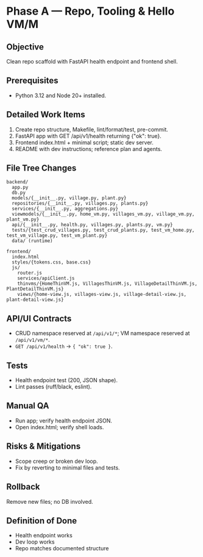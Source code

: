 # Phase A — Repo, Tooling & Hello VM/M
## Objective
Clean repo scaffold with FastAPI health endpoint and frontend shell.

## Prerequisites
- Python 3.12 and Node 20+ installed.

## Detailed Work Items
1. Create repo structure, Makefile, lint/format/test, pre-commit.
2. FastAPI app with GET /api/v1/health returning {"ok": true}.
3. Frontend index.html + minimal script; static dev server.
4. README with dev instructions; reference plan and agents.

## File Tree Changes
```
backend/
  app.py
  db.py
  models/{__init__.py, village.py, plant.py}
  repositories/{__init__.py, villages.py, plants.py}
  services/{__init__.py, aggregations.py}
  viewmodels/{__init__.py, home_vm.py, villages_vm.py, village_vm.py, plant_vm.py}
  api/{__init__.py, health.py, villages.py, plants.py, vm.py}
  tests/{test_crud_villages.py, test_crud_plants.py, test_vm_home.py, test_vm_village.py, test_vm_plant.py}
  data/ (runtime)
```

```
frontend/
  index.html
  styles/{tokens.css, base.css}
  js/
    router.js
    services/apiClient.js
    thinvms/{HomeThinVM.js, VillagesThinVM.js, VillageDetailThinVM.js, PlantDetailThinVM.js}
    views/{home-view.js, villages-view.js, village-detail-view.js, plant-detail-view.js}
```

## API/UI Contracts
- CRUD namespace reserved at `/api/v1/*`; VM namespace reserved at `/api/v1/vm/*`.
- `GET /api/v1/health` → `{ "ok": true }`.

## Tests
- Health endpoint test (200, JSON shape).
- Lint passes (ruff/black, eslint).

## Manual QA
- Run app; verify health endpoint JSON.
- Open index.html; verify shell loads.

## Risks & Mitigations
- Scope creep or broken dev loop.
- Fix by reverting to minimal files and tests.

## Rollback
Remove new files; no DB involved.

## Definition of Done
- Health endpoint works
- Dev loop works
- Repo matches documented structure
